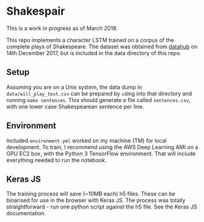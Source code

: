 # Shakespair

This is a work in progress as of March 2018.

This repo implements a character LSTM trained on a corpus of the complete plays
of Shakespeare. The dataset was obtained from
[datahub](https://old.datahub.io/dataset/william-shakespeare-plays/resource/514d3c17-8469-4ae8-b83f-57678af50735)
on 14th December 2017, but is included in the data directory of this repo.

## Setup
Assuming you are on a Unix system, the data dump in `data/will_play_text.csv`
can be prepared by `cd`ing into that directory and running `make sentences`.
This should generate a file called `sentences.csv`, with one lower case
Shakespearean sentence per line.

## Environment
Included `environment.yml` worked on my machine (TM) for local development.
To train, I recommend using the AWS Deep Learning AMI on a GPU EC2 box, with the
Python 3 TensorFlow environment. That will include everything needed to run
the notebook.

## Keras JS
The training process will save (~10MB each) h5 files. These can be binarised
for use in the browser with Keras JS. The process was totally straightforward - 
run one python script against the h5 file. See the Keras JS documentation.
